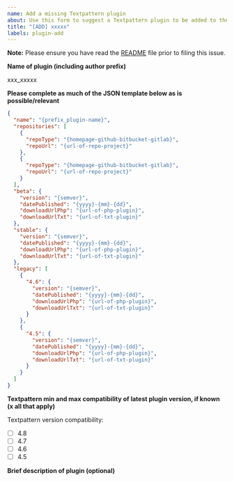 ```yaml
---
name: Add a missing Textpattern plugin
about: Use this form to suggest a Textpattern plugin to be added to the plugins website.
title: "[ADD] xxxxx"
labels: plugin-add
---
```


**Note:** Please ensure you have read the [README](https://github.com/textpattern/textpattern-curated-plugins-list/blob/master/README.md) file prior to filing this issue.

**Name of plugin (including author prefix)**

xxx_xxxxx

**Please complete as much of the JSON template below as is possible/relevant**

```json
{
  "name": "{prefix_plugin-name}",
  "repositories": [
    {
      "repoType": "{homepage-github-bitbucket-gitlab}",
      "repoUrl": "{url-of-repo-project}"
    },
    {
      "repoType": "{homepage-github-bitbucket-gitlab}",
      "repoUrl": "{url-of-repo-project}"
    }
  ],
  "beta": {
    "version": "{semver}",
    "datePublished": "{yyyy}-{mm}-{dd}",
    "downloadUrlPhp": "{url-of-php-plugin}",
    "downloadUrlTxt": "{url-of-txt-plugin}"
  },
  "stable": {
    "version": "{semver}",
    "datePublished": "{yyyy}-{mm}-{dd}",
    "downloadUrlPhp": "{url-of-php-plugin}",
    "downloadUrlTxt": "{url-of-txt-plugin}"
  },
  "legacy": [
    {
      "4.6": {
        "version": "{semver}",
        "datePublished": "{yyyy}-{mm}-{dd}",
        "downloadUrlPhp": "{url-of-php-plugin}",
        "downloadUrlTxt": "{url-of-txt-plugin}"
      }
    },
    {
      "4.5": {
        "version": "{semver}",
        "datePublished": "{yyyy}-{mm}-{dd}",
        "downloadUrlPhp": "{url-of-php-plugin}",
        "downloadUrlTxt": "{url-of-txt-plugin}"
      }
    }
  ]
}
```

**Textpattern min and max compatibility of latest plugin version, if known (x all that apply)**

Textpattern version compatibility:

- [ ] 4.8
- [ ] 4.7
- [ ] 4.6
- [ ] 4.5

**Brief description of plugin (optional)**
